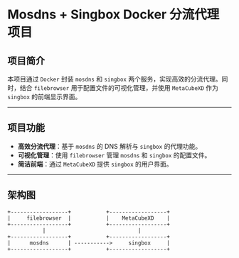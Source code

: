 # Mosdns + Singbox Docker 分流代理项目

## 项目简介

本项目通过 `Docker` 封装 `mosdns` 和 `singbox` 两个服务，实现高效的分流代理。同时，结合 `filebrowser` 用于配置文件的可视化管理，并使用 `MetaCubeXD` 作为 `singbox` 的前端显示界面。

---

## 项目功能

- **高效分流代理**：基于 `mosdns` 的 DNS 解析与 `singbox` 的代理功能。
- **可视化管理**：使用 `filebrowser` 管理 `mosdns` 和 `singbox` 的配置文件。
- **简洁前端**：通过 `MetaCubeXD` 提供 `singbox` 的用户界面。

---

## 架构图

```plaintext
+------------------+           +------------------+
|     filebrowser  |           |    MetaCubeXD    |
+------------------+           +------------------+
           |                             |
+------------------+           +------------------+
|      mosdns      | ----------->     singbox     |
+------------------+           +------------------+


